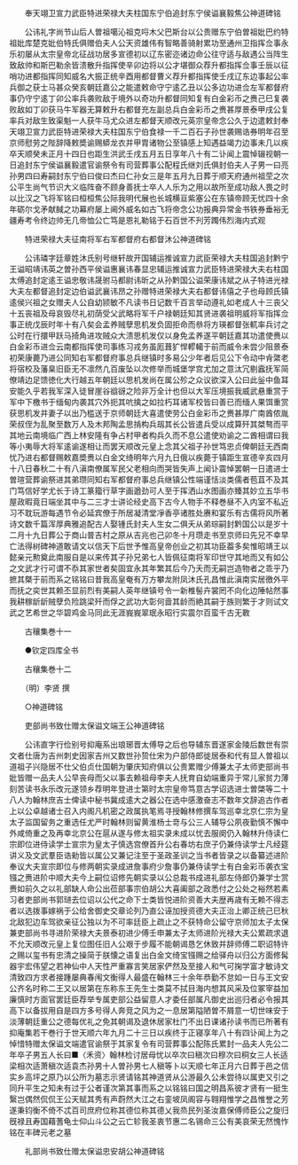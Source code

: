 <!-- { "loadSidebar": true } -->
　　奉天翊卫宣力武臣特进荣禄大夫柱国东宁伯追封东宁侯谥襄毅焦公神道碑铭

　　公讳礼字尚节山后人曽祖噶沁祖克哷木父巴斯台以公贵赠东宁伯曽祖妣巴约特祖妣库楚克妣伯特氏俱赠伯夫人公天资雄伟有智略善骑射累功至通州卫指挥佥事永乐初屡从太宗皇帝北征战功居多宣德初以辽东密迩诸边命公往守适与敌遇公当阵生致敌帅和斯巴勒余皆溃散升指挥使辛卯边将以公才堪御众荐升都指挥佥事壬辰以征哨功进都指挥同知威名大振正统辛酉用都督曹义荐升都指挥使壬戌辽东边事起公率兵御之获士马甚众癸亥朝廷嘉公之能遣敕命守宁逺乙丑以公多边功进佥左军都督府事仍守宁逺丁卯公率兵袭败敌于境外以奇功升都督同知复有白金彩币之赉己巳复袭败敌如丁卯获马牛军器无算敕升右都督充左副总兵白金彩币之赉甚厚景泰甲戌公复率兵对敌生致渠魁一人获牛马尤众进左都督天顺改元英宗皇帝念公久于边遣敕封奉天翊卫宣力武臣特进荣禄大夫柱国东宁伯食禄一千二百石子孙世袭赐诰券明年召至京师慰劳之陛辞降敕奬谕赐蟒龙衣并甲胄诸物公至镇感上知遇益竭力边事未几以疾卒天顺癸未正月十四日也距生洪武壬戌五月五日享年八十有二讣闻上震悼辍视朝一日追封东宁侯谥襄毅遣官谕祭令有司营葬事公配程氏继刘氏俱封伯夫人子男一曰亮孙男四曰寿嗣封东宁伯曰俊曰杰曰仁孙女三是年五月九日葬于顺天府通州祖茔之次公平生尚气节识大义临阵奋不顾身善抚士卒人人乐为之用以故所至成功敌人畏之时以比汉之飞将军铭曰桓桓焦公际我明代展也长城横亘紫塞公在东镇帝顾无忧四十余年砺尔戈矛献馘之功幕府屡上阃外威名如古飞将帝念公功报典异常金书铁券垂裕无疆寿考令终边帅无几帝恤公亡笃是恩礼勒铭于石百世不刋芳躅伟烈海内式观

　　特进荣禄大夫征南将军右军都督府右都督沐公神道碑铭

　　公讳璘字廷章姓沐氏别号继轩故开国辅运推诚宣力武臣荣禄大夫柱国追封黔宁王谥昭靖讳英之曽孙西平侯谥惠襄讳春显忠辅运推诚宣力武臣特进荣禄大夫右柱国太傅追封定逺王谥忠敬讳晟驸马都尉讳昕之从孙黔国公谥荣康讳斌之从子特进光禄大夫左都督追封定边伯谥武襄讳昂之孙赠特进荣禄大夫右都督讳僖之子也母顾氏镇逺侯兴祖之女赠夫人公自幼颕敏不凡读书日记数千百言举动遵礼如老成人十三丧父十五丧祖及母哀毁尽礼初荫受父武略将军千户禄朝廷知其贤进袭祖明威将军指挥佥事正统戊辰时年十有八矣会孟养贼孽思机发负固拒命而叅将方瑛都督张軏率兵讨之公时在行擐甲跃马掎角进攻贼众大溃思机发仅以身免孟养遂平朝廷嘉其功遣使赉以白金彩币进佥云南都指挥使司事练习戎务虽厖葺犷悍轇轕于前而威令未尝少阻景泰初荣康薨乃进公同知右军都督府事总兵继镇时多易公少年者后见公下令动中肻綮老将宿校及藩臬旧臣无不凛然凢百废坠以次修举而城堡学宫尤加之意汰冗剔蠧抚军简僚靖边足馈徳化大行越五年朝廷以思机发尚在属公殄之众议欲深入公曰此釡中鱼耳安能久乎若我军深入徒冒崖谷谽谺之险非万全计也但以大军压境振我威武悬重赏于军中下檄书于缅甸内袭其穴外扼其吭擒之如拉朽耳诸军校皆曰善已而缅人果饵重赏获思机发并妻子以出乃槛送于京师朝廷大喜遣使劳公白金彩币之赉甚厚广南酋侬胤荣叔侄为乱聚至数万人及木邦陶孟思掯构兵刼其长公皆遣兵受以成算歼其桀骜而平其地云南境临广西上林安隆有争占村甲者构兵久而不息公遣使劝谕之二酋相谓曰我等小夷辱大将军逺谕遂相让而罢天顺改元皇上念其父祖子孙世笃忠贞俾朝廷无西南忧乃进右都督赐敕嘉奬赉以白金文绮明年六月九日俄以疾薨于镇距生宣德辛亥四月十八日春秋二十有八滇南僚属军民父老相向而哭皆失声上闻讣震悼罢朝一日遣进士曽瑄营葬谕祭进其弟瓒同知右军都督府事总兵继镇公性端谨恬淡类儒者苞苴不及其门笃信好学尤长于诗工篆籀行草字画遒劲可人至于挥洒山水图画亦臻其妙立五华书屋政暇竟日端坐其中与二三才士讲论经史高下古今人物手不释巻昼不入内室不私近习不耽玩游每遇节令必延宾僚于所居凝清堂凈香亭诸胜处赓和宴乐有古儒将风所著诗文数千篇浑厚典雅追配古人娶锺氏封夫人生女二俱夭从弟琮嗣封黔国公以是岁十二月十九日葬公于商山普吉村之原从吉兆也己卯冬十月瓒走书至京师曰先兄不幸早亡法得树碑神道敢请文以信天下后世予惟高皇帝创业之初其功臣葢多矣惟昭靖王以懿亲元勲奠此南服自是以来传其子孙兄弟七人皆佩征南将军印世守其地而又有如公之文武才行可谓不忝其家世者矣固宜永其年繁其后今乃夭而无嗣岂造物者之乖乎乃摭其槩于前而系之铭铭曰昔我高皇奄有万方攀龙附凤沐氏孔昌惟此滇南实居徼外平而抚之奕世其赖丕显前烈有美嗣人英年继镇号令一新椎髻卉裳罔不向化边陲帖然事我耕稼龂龂贼孽负险跳梁歼而俘之武功大彰何啬其龄而絶其嗣于族则繁于才则试文武之艺希世之华碧鸡金马同此无涯峩峩翠珉永昭行实震尔百蛮千古无斁

　　古穰集巻十一

　　●钦定四库全书

　　古穰集巻十二

　　（明）李贤 撰

　　○神道碑铭

　　吏部尚书致仕赠太保谥文端王公神道碑铭

　　公讳直字行俭别号抑庵系出琅琊晋太傅导之后也导辅东晋遂家金陵后数世有崇文者仕唐为吉州刺史因家吉州又数世孙贽仕宋为户部侍郎徙居泰和代有显人曽祖以道祖子兴隐居不仕父伯贞仕国朝为肇庆知府俱以公贵累赠少傅兼太子太师吏部尚书妣皆赠一品夫人公早丧母而父以事去赖祖母李夫人抚育自幼端重异于常儿家贫力薄刻苦读书永乐改元遂领乡荐明年登进士第时太宗皇帝笃意古学诏选进士曽棨等二十八人为翰林庶吉士俾读中秘书冀成逺大之器公在选中感激奋志不数年文辞追古作者上以公卓越诸士召入内阁凡机密之政属执笔焉寻授翰林修撰车驾巡幸北京仁宗为皇太子监国留务之重选任尤严时翰林则留黄淮杨士竒与公三人辅导公夙夜勤慎不懈中外咸倚重之及再幸北京公在扈从遂与修太祖实录未成以忧去服阕仍入翰林升侍读仁宗即位进侍读学士宣宗为皇太子慎选宫僚首升公右春坊右庶子仍兼侍读学士凡经筵讲义及文武羣臣诰勑皆以属公又兼记注至于圣政圣训之当书者皆录之以备纂述进阶奉议大夫宣宗即位与修两朝实录成进詹事府少詹事仍兼侍读学士有白金彩币袭衣宝镪之赉进阶中顺大夫今上嗣位诏修先朝实录以公总裁书成进礼部左侍郎仍兼学士赏赉如前久之以礼部缺人命公出莅部事宗伯胡公大喜阖部之政悉付之公处之裕然若素习者吏部尚书郭琎去位诏以公代之命下士类皆悦进阶资善大夫歴再歳有无赖不得志者以选拨事嫁祸于公给舍御史交章论列乃直公诬加授资德大夫正治上卿正统己巳秋北敌犯边车驾欲亲征公独以为不可率廷臣上疏止之不获特命公留守京师加太子太保兼吏部尚书寻进阶荣禄大夫景泰初进少傅壬申兼太子太师进阶光禄大夫公累疏求退不允天顺改元皇上复位图任旧人公艰于步履不能朝谒恳乞休致并辞师傅二职诏特许之赐以玺书有忠清之操简于朕懐之语复出白金文绮宝镪赐之给驿舟以归公方面修髯器宇宏伟望之若神仙中人天性严重寡言笑居家俨然及至接人和气可掬学富才敏诗文清致四方求者接踵屡典春闱文衡得人最盛在翰林三十余年恭勤不怠如一日与王文安公齐名时称二王又以居第在东称东王先生士类莫不拭目海内想其风采及位冢宰益加廉慎时方面官罢廷臣荐举专属吏部公益留意人才委任部属凡御史出巡归者必令报其高下以备拔用自是四方多号得人奔竞之风为之一息居第隘陋曽不屑意一切世味安于淡薄朝廷重公之德每优礼之免其朝谒及退休居家杜门不出日课诸孙读书而已所著有抑庵集若干巻行于世天顺六年九月二十三日以疾终于正寝享年八十有四讣闻上为之悼惜特赠太保谥文端遣官谕祭于其家复令有司营葬事公配陈氏累封一品夫人先公二年卒子男五人长曰■〈禾资〉翰林检讨居母忧以卒次曰稹次曰穆次曰秱女三人长适梁相次适萧稹次适袁杰孙男十人曽孙男七人稹等卜以天顺七年正月六日葬于邑之信实乡高坪之原乃以公所为墓志示贤请铭其神道贤从公游最久公未尝待以属吏又引之同升平生之知未有过于公者谨次第其事而系之以铭铭曰国之明昌系彼才贤有一挺生繄岂偶然侃侃王公天赋其秀有声蔚然大江之右銮坡凤阁容与翱翔惟学之昌惟誉之芳遂秉钧衡不倚不忒百司庶府位称其德位称其德乂我烝民列圣汝嘉保傅师臣公之旋归旣禄且寿国藉蓍龟士仰山斗公之云亡轸我圣衷节惠二名锡命三公有美哀荣无然愧怍铭在丰碑元老之墓

　　礼部尚书致仕赠太保谥忠安胡公神道碑铭

